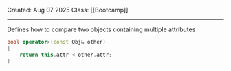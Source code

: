 Created: Aug 07 2025
Class: [[Bootcamp]] 
- - -
Defines how to compare two objects containing multiple attributes
```cpp
bool operator>(const Obj& other)
{
	return this.attr < other.attr;
}
```